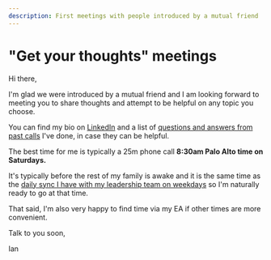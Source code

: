 ```yaml
---
description: First meetings with people introduced by a mutual friend
---
```


# "Get your thoughts" meetings

Hi there,   
  
I'm glad we were introduced by a mutual friend and I am looking forward to meeting you to share thoughts and attempt to be helpful on any topic you choose.   
  
You can find my bio on [LinkedIn](https://www.linkedin.com/in/iantien/) and a list of [questions and answers from past calls](../frequently-asked-questions.md) I've done, in case they can be helpful. 

The best time for me is typically a 25m phone call **8:30am Palo Alto time on Saturdays.** 

It's typically before the rest of my family is awake and it is the same time as the [daily sync I have with my leadership team on weekdays](https://mattermost.gitbook.io/handbook/operations/operations-30/mlt-cadence-80#mlt-sync) so I'm naturally ready to go at that time.

That said, I'm also very happy to find time via my EA if other times are more convenient.   
  
Talk to you soon,   
  
Ian 

## 

  










